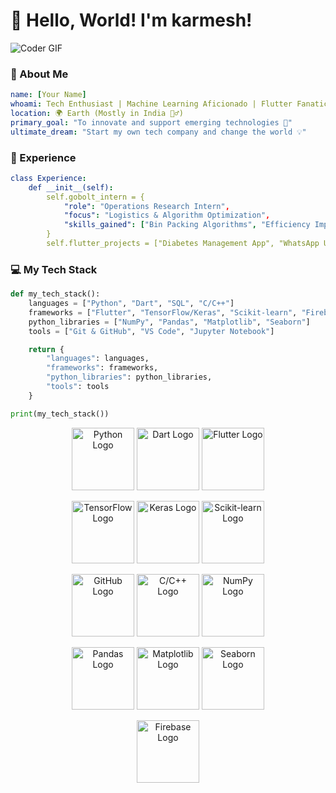# 👋 Hello, World! I'm karmesh!

![Coder GIF](https://media.giphy.com/media/qgQUggAC3Pfv687qPC/giphy.gif)

### 🚀 About Me

```yaml
name: [Your Name]
whoami: Tech Enthusiast | Machine Learning Aficionado | Flutter Fanatic
location: 🌍 Earth (Mostly in India 🧘‍♂️)
primary_goal: "To innovate and support emerging technologies 🌟"
ultimate_dream: "Start my own tech company and change the world 💡"
```

### **💼 Experience**
```yaml
class Experience:
    def __init__(self):
        self.gobolt_intern = {
            "role": "Operations Research Intern",
            "focus": "Logistics & Algorithm Optimization",
            "skills_gained": ["Bin Packing Algorithms", "Efficiency Improvements"]
        }
        self.flutter_projects = ["Diabetes Management App", "WhatsApp UI Clone"]
```
### 💻 My Tech Stack
```python
def my_tech_stack():
    languages = ["Python", "Dart", "SQL", "C/C++"]
    frameworks = ["Flutter", "TensorFlow/Keras", "Scikit-learn", "Firebase"]
    python_libraries = ["NumPy", "Pandas", "Matplotlib", "Seaborn"]
    tools = ["Git & GitHub", "VS Code", "Jupyter Notebook"]

    return {
        "languages": languages,
        "frameworks": frameworks,
        "python_libraries": python_libraries,
        "tools": tools
    }

print(my_tech_stack())
```
<p align="center">
  <img src="https://img.shields.io/badge/-Python-3776AB?logo=python&logoColor=white&style=flat-square" alt="Python Logo" width="100" height="100" />
  <img src="https://img.shields.io/badge/-Dart-0175C2?logo=dart&logoColor=white&style=flat-square" alt="Dart Logo" width="100" height="100" />
  <img src="https://img.shields.io/badge/-Flutter-02569B?logo=flutter&logoColor=white&style=flat-square" alt="Flutter Logo" width="100" height="100" />
</p>

<p align="center">
  <img src="https://img.shields.io/badge/-TensorFlow-FF6F00?logo=tensorflow&logoColor=white&style=flat-square" alt="TensorFlow Logo" width="100" height="100" />
  <img src="https://img.shields.io/badge/-Keras-D00000?logo=keras&logoColor=white&style=flat-square" alt="Keras Logo" width="100" height="100" />
  <img src="https://img.shields.io/badge/-Scikit%20Learn-F7931E?logo=scikitlearn&logoColor=white&style=flat-square" alt="Scikit-learn Logo" width="100" height="100" />
</p>

<p align="center">
  <img src="https://img.shields.io/badge/-GitHub-181717?logo=github&logoColor=white&style=flat-square" alt="GitHub Logo" width="100" height="100" />
  <img src="https://img.shields.io/badge/-C%2FC%2B%2B-00599C?logo=cplusplus&logoColor=white&style=flat-square" alt="C/C++ Logo" width="100" height="100" />
  <img src="https://img.shields.io/badge/-NumPy-013243?logo=numpy&logoColor=white&style=flat-square" alt="NumPy Logo" width="100" height="100" />
</p>

<p align="center">
  <img src="https://img.shields.io/badge/-Pandas-150458?logo=pandas&logoColor=white&style=flat-square" alt="Pandas Logo" width="100" height="100" />
  <img src="https://img.shields.io/badge/-Matplotlib-11557C?logo=matplotlib&logoColor=white&style=flat-square" alt="Matplotlib Logo" width="100" height="100" />
  <img src="https://img.shields.io/badge/-Seaborn-3D9B9C?logo=seaborn&logoColor=white&style=flat-square" alt="Seaborn Logo" width="100" height="100" />
</p>

<p align="center">
  <img src="https://img.shields.io/badge/-Firebase-FFCA28?logo=firebase&logoColor=white&style=flat-square" alt="Firebase Logo" width="100" height="100" />
</p>



